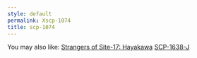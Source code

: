```yaml
---
style: default
permalink: Xscp-1074
title: scp-1074
---
```

You may also like:
[Strangers of Site-17: Hayakawa](http://scp-wiki.net/strangers-of-site-17-part-three)
[SCP-1638-J](http://scp-wiki.net/scp-1638-j)